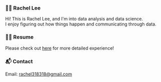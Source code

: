### 👩‍💻 Rachel Lee

Hi! This is Rachel Lee, and I'm into data analysis and data science. \
I enjoy figuring out how things happen and communicating through data.

### 💁‍♀️ Resume

Please check out [here](https://rachel318.notion.site/Rachel-Lee-Data-Scientist-911ccd0a2cad4026b358bdbea06d5d04) for more detailed experience!

### 📬 Contact

Email: rachel318318@gmail.com
